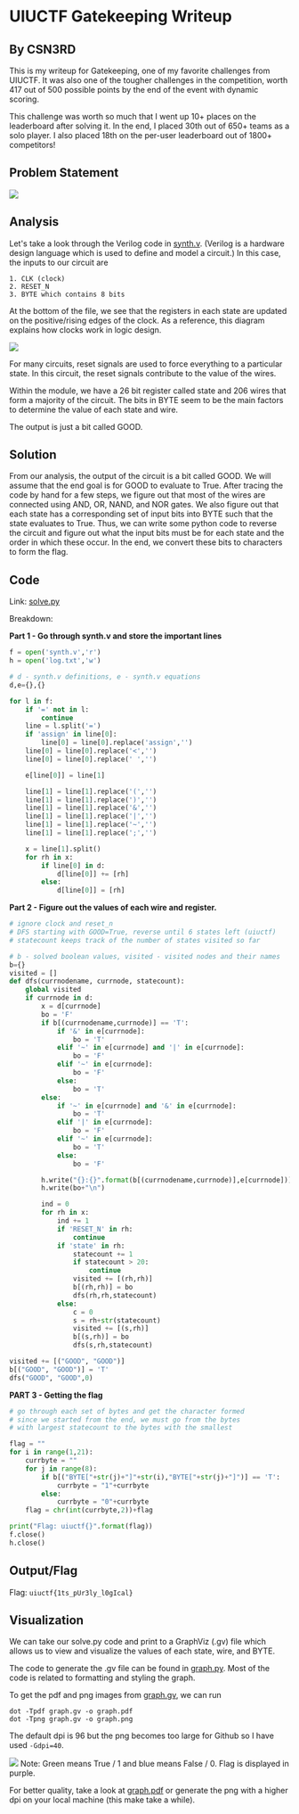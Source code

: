 # UIUCTF Gatekeeping Writeup
## By CSN3RD

This is my writeup for Gatekeeping, one of my favorite challenges from UIUCTF. It was also one of the tougher challenges in the competition, worth 417 out of 500 possible points by the end of the event with dynamic scoring.

This challenge was worth so much that I went up 10+ places on the leaderboard after solving it. In the end, I placed 30th out of 650+ teams as a solo player. I also placed 18th on the per-user leaderboard out of 1800+ competitors!

## Problem Statement
![](ProblemStatement.png)

## Analysis
Let's take a look through the Verilog code in [synth.v](synth.v). (Verilog is a hardware design language which is used to define and model a circuit.) In this case, the inputs to our circuit are

```
1. CLK (clock)
2. RESET_N
3. BYTE which contains 8 bits
```

At the bottom of the file, we see that the registers in each state are updated on the positive/rising edges of the clock. As a reference, this diagram explains how clocks work in logic design.

![](clock.jpeg)

For many circuits, reset signals are used to force everything to a particular state. In this circuit, the reset signals contribute to the value of the wires.

Within the module, we have a 26 bit register called state and 206 wires that form a majority of the circuit. The bits in BYTE seem to be the main factors to determine the value of each state and wire.

The output is just a bit called GOOD.

## Solution

From our analysis, the output of the circuit is a bit called GOOD. We will assume that the end goal is for GOOD to evaluate to True. After tracing the code by hand for a few steps, we figure out that most of the wires are connected using AND, OR, NAND, and NOR gates. We also figure out that each state has a corresponding set of input bits into BYTE such that the state evaluates to True. Thus, we can write some python code to reverse the circuit and figure out what the input bits must be for each state and the order in which these occur. In the end, we convert these bits to characters to form the flag.

## Code
Link: [solve.py](solve.py)

Breakdown:

**Part 1 - Go through synth.v and store the important lines**

```python
f = open('synth.v','r')
h = open('log.txt','w')

# d - synth.v definitions, e - synth.v equations
d,e={},{} 

for l in f:
    if '=' not in l:
        continue
    line = l.split('=')
    if 'assign' in line[0]:
        line[0] = line[0].replace('assign','')
    line[0] = line[0].replace('<','')
    line[0] = line[0].replace(' ','')

    e[line[0]] = line[1]

    line[1] = line[1].replace('(','')
    line[1] = line[1].replace(')','')
    line[1] = line[1].replace('&','')
    line[1] = line[1].replace('|','')
    line[1] = line[1].replace('~','')
    line[1] = line[1].replace(';','')

    x = line[1].split()
    for rh in x:
        if line[0] in d:
            d[line[0]] += [rh]
        else:
            d[line[0]] = [rh]
```

**Part 2 - Figure out the values of each wire and register.**

```python
# ignore clock and reset_n
# DFS starting with GOOD=True, reverse until 6 states left (uiuctf)
# statecount keeps track of the number of states visited so far

# b - solved boolean values, visited - visited nodes and their names
b={}
visited = []
def dfs(currnodename, currnode, statecount):
    global visited
    if currnode in d:
        x = d[currnode]
        bo = 'F'
        if b[(currnodename,currnode)] == 'T':
            if '&' in e[currnode]:
                bo = 'T'
            elif '~' in e[currnode] and '|' in e[currnode]:
                bo = 'F'
            elif '~' in e[currnode]:
                bo = 'F'
            else:
                bo = 'T'
        else:
            if '~' in e[currnode] and '&' in e[currnode]:
                bo = 'T'
            elif '|' in e[currnode]:
                bo = 'F'
            elif '~' in e[currnode]:
                bo = 'T'
            else:
                bo = 'F'

        h.write("{}:{}".format(b[(currnodename,currnode)],e[currnode]))
        h.write(bo+"\n")

        ind = 0
        for rh in x:
            ind += 1
            if 'RESET_N' in rh:
                continue
            if 'state' in rh:
                statecount += 1
                if statecount > 20:
                    continue
                visited += [(rh,rh)]
                b[(rh,rh)] = bo
                dfs(rh,rh,statecount)
            else:
                c = 0
                s = rh+str(statecount)
                visited += [(s,rh)]
                b[(s,rh)] = bo
                dfs(s,rh,statecount)

visited += [("GOOD", "GOOD")]
b[("GOOD", "GOOD")] = 'T'
dfs("GOOD", "GOOD",0)
```

**PART 3 - Getting the flag**

```python
# go through each set of bytes and get the character formed
# since we started from the end, we must go from the bytes
# with largest statecount to the bytes with the smallest

flag = ""
for i in range(1,21):
    currbyte = ""
    for j in range(8):
        if b[("BYTE["+str(j)+"]"+str(i),"BYTE["+str(j)+"]")] == 'T':
            currbyte = "1"+currbyte
        else:
            currbyte = "0"+currbyte
    flag = chr(int(currbyte,2))+flag

print("Flag: uiuctf{}".format(flag))
f.close()
h.close()
```

## Output/Flag
Flag: `uiuctf{1ts_pUr3ly_l0gIcal}`

## Visualization
We can take our solve.py code and print to a GraphViz (.gv) file which allows us to view and visualize the values of each state, wire, and BYTE.

The code to generate the .gv file can be found in [graph.py](graph.py). Most of the code is related to formatting and styling the graph.

To get the pdf and png images from [graph.gv](graph.gv), we can run
```
dot -Tpdf graph.gv -o graph.pdf
dot -Tpng graph.gv -o graph.png
```

The default dpi is 96 but the png becomes too large for Github so I have used `-Gdpi=40`.

![](graph.png)
Note: Green means True / 1 and blue means False / 0. Flag is displayed in purple.

For better quality, take a look at [graph.pdf](graph.pdf) or generate the png with a higher dpi on your local machine (this make take a while).
